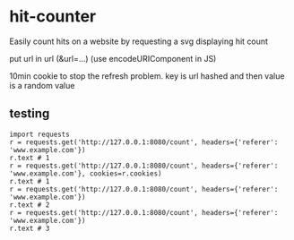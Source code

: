 # hit-counter
Easily count hits on a website by requesting a svg displaying hit count

put url in url (&url=...) (use encodeURIComponent in JS)

10min cookie to stop the refresh problem. key is url hashed and then value is a random value

<!-- <img src="http://hits.dwyl.io/dwyl/hits.svg" alt="HitCount" style="max-width:100%;float: left; margin: 2.5px 10px 2.5px 0;"> -->

## testing
```
import requests
r = requests.get('http://127.0.0.1:8080/count', headers={'referer': 'www.example.com'})
r.text # 1
r = requests.get('http://127.0.0.1:8080/count', headers={'referer': 'www.example.com'}, cookies=r.cookies)
r.text # 1
r = requests.get('http://127.0.0.1:8080/count', headers={'referer': 'www.example.com'})
r.text # 2
r = requests.get('http://127.0.0.1:8080/count', headers={'referer': 'www.example.com'})
r.text # 3
```

